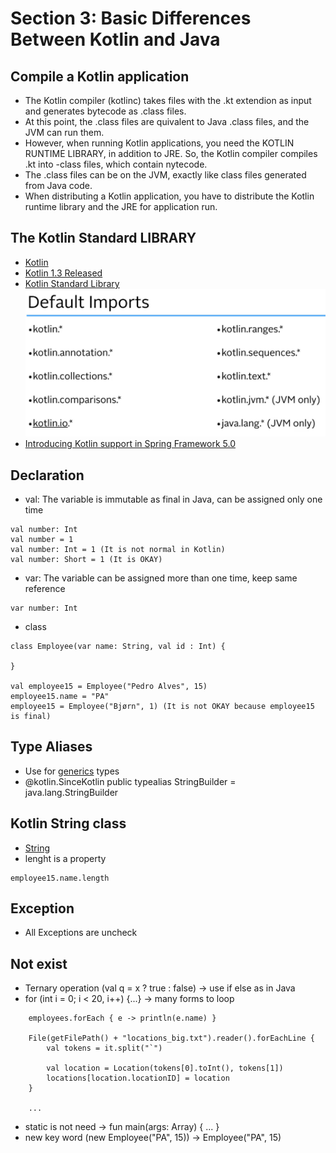 # Section 3: Basic Differences Between Kotlin and Java

## Compile a Kotlin application
- The Kotlin compiler (kotlinc) takes files with the .kt extendion as input and generates bytecode as .class files.
- At this point, the .class files are quivalent to Java .class files, and the JVM can run them.
- However, when running Kotlin applications, you need the KOTLIN RUNTIME LIBRARY, in addition to JRE.
So, the Kotlin compiler compiles .kt into -class files, which contain nytecode.
- The .class files can be on the JVM, exactly like class files generated from Java code.
- When distributing a Kotlin application, you have to distribute the Kotlin runtime library and the JRE for application run.

## The Kotlin Standard LIBRARY
- [Kotlin](https://kotlinlang.org/)
- [Kotlin 1.3 Released](https://kotlinlang.org/docs/reference/whatsnew13.html)
- [Kotlin Standard Library](https://kotlinlang.org/api/latest/jvm/stdlib/index.html)
![Default Imports](https://raw.githubusercontent.com/pedalv/JavaApp/master/Kotlin/defaultimports.PNG)
- [Introducing Kotlin support in Spring Framework 5.0](https://spring.io/blog/2017/01/04/introducing-kotlin-support-in-spring-framework-5-0)

## Declaration
- val: The variable is immutable as final in Java, can be assigned only one time
```
val number: Int
val number = 1
val number: Int = 1 (It is not normal in Kotlin)
val number: Short = 1 (It is OKAY)
```

- var: The variable can be assigned more than one time, keep same reference
```
var number: Int
```

- class
```
class Employee(var name: String, val id : Int) {

}

val employee15 = Employee("Pedro Alves", 15)
employee15.name = "PA"
employee15 = Employee("Bjørn", 1) (It is not OKAY because employee15 is final)
```

## Type Aliases
- Use for [generics](https://docs.oracle.com/javase/tutorial/java/generics/index.html) types
- @kotlin.SinceKotlin public typealias StringBuilder = java.lang.StringBuilder

## Kotlin String class
- [String](https://kotlinlang.org/api/latest/jvm/stdlib/kotlin/-string/)
- lenght is a property 
```
employee15.name.length
```

## Exception
- All Exceptions are uncheck

## Not exist
- Ternary operation (val q = x ? true : false) 	-> use if else as in Java
- for (int i = 0; i < 20, i++) {...}			-> many forms to loop  
```
	employees.forEach { e -> println(e.name) }

	File(getFilePath() + "locations_big.txt").reader().forEachLine {
        val tokens = it.split("`")

        val location = Location(tokens[0].toInt(), tokens[1])
        locations[location.locationID] = location
    }
	
	...
```

- static is not need 							-> fun main(args: Array<String>)  { ... }
- new key word (new Employee("PA", 15)) 		->  Employee("PA", 15)